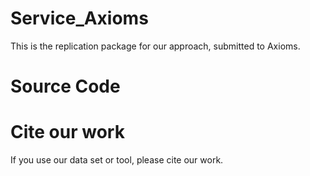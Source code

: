 # Service_Axioms
 
This is the replication package for our approach, submitted to Axioms.

# Source Code

# Cite our work
If you use our data set or tool, please cite our work.